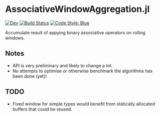 # AssociativeWindowAggregation.jl
[![Dev](https://img.shields.io/badge/docs-dev-blue.svg)](https://tpgillam.github.io/AssociativeWindowAggregation.jl/dev)
[![Build Status](https://github.com/tpgillam/AssociativeWindowAggregation.jl/workflows/CI/badge.svg)](https://github.com/tpgillam/AssociativeWindowAggregation.jl/actions)
[![Code Style: Blue](https://img.shields.io/badge/code%20style-blue-4495d1.svg)](https://github.com/invenia/BlueStyle)

Accumulate result of appying binary associative operators on rolling windows.

## Notes
- API is very preliminary and likely to change a lot.
- No attempts to optimise or otherwise benchmark the algorithms has been done (yet)!

## TODO
- Fixed window for simple types would benefit from statically allocated buffers that could be reused.